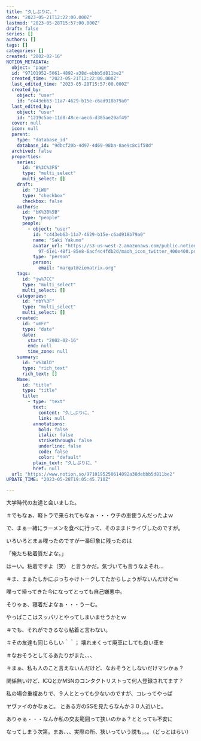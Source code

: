 ```yaml
---
title: "久しぶりに、"
date: "2023-05-21T12:22:00.000Z"
lastmod: "2023-05-28T15:57:00.000Z"
draft: false
series: []
authors: []
tags: []
categories: []
created: "2002-02-16"
NOTION_METADATA:
  object: "page"
  id: "97101952-5061-4892-a38d-ebbb5d811be2"
  created_time: "2023-05-21T12:22:00.000Z"
  last_edited_time: "2023-05-28T15:57:00.000Z"
  created_by:
    object: "user"
    id: "c443eb63-11a7-4629-b15e-c6ad918b79a0"
  last_edited_by:
    object: "user"
    id: "1219c5ae-11d8-48ce-aec6-d385ae29af49"
  cover: null
  icon: null
  parent:
    type: "database_id"
    database_id: "9dbcf20b-4d97-4d69-98ba-8ae9c8c1f58d"
  archived: false
  properties:
    series:
      id: "B%3C%3FS"
      type: "multi_select"
      multi_select: []
    draft:
      id: "JiWU"
      type: "checkbox"
      checkbox: false
    authors:
      id: "bK%3B%5B"
      type: "people"
      people:
        - object: "user"
          id: "c443eb63-11a7-4629-b15e-c6ad918b79a0"
          name: "Saki Yakumo"
          avatar_url: "https://s3-us-west-2.amazonaws.com/public.notion-static.com/3ad1c4\
            97-61e1-48f1-85e8-6acf4c4fdb2d/maoh_icon_twitter_400x400.png"
          type: "person"
          person:
            email: "marqut@ziomatrix.org"
    tags:
      id: "jw%7CC"
      type: "multi_select"
      multi_select: []
    categories:
      id: "nbY%3F"
      type: "multi_select"
      multi_select: []
    created:
      id: "vmFr"
      type: "date"
      date:
        start: "2002-02-16"
        end: null
        time_zone: null
    summary:
      id: "x%3AlD"
      type: "rich_text"
      rich_text: []
    Name:
      id: "title"
      type: "title"
      title:
        - type: "text"
          text:
            content: "久しぶりに、"
            link: null
          annotations:
            bold: false
            italic: false
            strikethrough: false
            underline: false
            code: false
            color: "default"
          plain_text: "久しぶりに、"
          href: null
  url: "https://www.notion.so/9710195250614892a38debbb5d811be2"
UPDATE_TIME: "2023-05-28T19:05:45.710Z"

---
```

<link rel="stylesheet" href="https://cdn.jsdelivr.net/npm/katex@0.16.2/dist/katex.min.css" integrity="sha384-bYdxxUwYipFNohQlHt0bjN/LCpueqWz13HufFEV1SUatKs1cm4L6fFgCi1jT643X" crossorigin="anonymous">


大学時代の友達と会いました。


＃でもなぁ、軽トラで来られてもなぁ・・・ウチの車使うんだったよｗ


で、まぁ一緒にラーメンを食べに行って、そのままドライヴしたのですが。


いろいろとまぁ喋ったのですが一番印象に残ったのは


「俺たち粘着質だよな。」


はーい。粘着ですよ（笑） と言うかだ。気づいても言うなよそれ…


＃ま、まぁたしかにぶっちゃけトークしてたからしょうがないんだけどｗ


喋って帰ってきた今になってとっても自己嫌悪中。


そりゃぁ、寝着だよなぁ・・・うーむ。


やっぱここはスッパリとやってしまいませうかとｗ


＃でも、それができるなら粘着と言わない。


＃その友達も同じらしい＾＾； 壊れまくって廃車にしても良い車を


＃なおそうとしてるあたりがまた、、、


＃まぁ、私も人のこと言えないんだけど、なおそうとしないだけマシかぁ？


関係無いけど、ICQとかMSNのコンタクトリストって何人登録されてます？


私の場合重複ありで、９人ととっても少ないのですが、コレってやっぱ


ヤヴァイのかなぁと。 とある方のSSを見たらなんか３０人近いと。


ありゃぁ・・・なんか私の交友範囲って狭いのかぁ？ととっても不安に


なってしまう次第。まあ、、、実際の所、狭いっていう説も。。。（どっとはらい）


